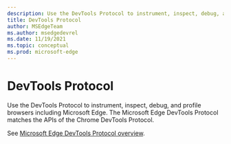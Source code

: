 ```yaml
---
description: Use the DevTools Protocol to instrument, inspect, debug, and profile browsers including Microsoft Edge.  Matches the Chrome DevTools Protocol.
title: DevTools Protocol
author: MSEdgeTeam
ms.author: msedgedevrel
ms.date: 11/19/2021
ms.topic: conceptual
ms.prod: microsoft-edge
---
```

# DevTools Protocol

Use the DevTools Protocol to instrument, inspect, debug, and profile browsers including Microsoft Edge.  The Microsoft Edge DevTools Protocol matches the APIs of the Chrome DevTools Protocol.

See [Microsoft Edge DevTools Protocol overview](../devtools-protocol-chromium/index.md).
